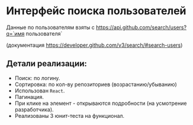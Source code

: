 # Интерфейс поиска пользователей

Данные по пользователям взяты с https://api.github.com/search/users?q=`имя пользователя`

(документация https://developer.github.com/v3/search/#search-users)

## Детали реализации:
- Поиск: по логину.
- Сортировка: по кол-ву репозиториев (возрастанию/убыванию)
- Использован `React`.
- Пагинация.
- При клике на элемент - открываются подробности (на усмотрение разработчика).
- Реализованы 3 юнит-теста на функционал.